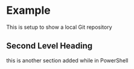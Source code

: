 # Example

This is setup to show a local Git repository

## Second Level Heading

this is another section added while in PowerShell